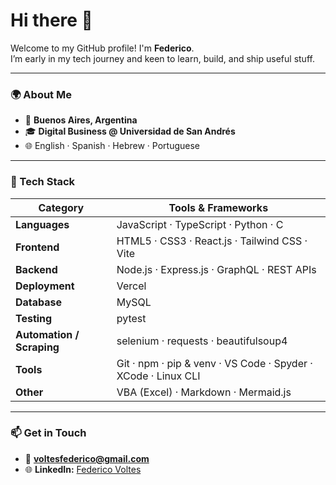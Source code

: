 # Hi there 👋

Welcome to my GitHub profile! I'm **Federico**.  
I’m early in my tech journey and keen to learn, build, and ship useful stuff.

---

### 🌍 About Me  
- 📍 **Buenos Aires, Argentina**  
- 🎓 **Digital Business @ Universidad de San Andrés**  
- 🌐 English · Spanish · Hebrew · Portuguese  

---

### 🧰 Tech Stack  

| Category | Tools & Frameworks |
| --- | --- |
| **Languages** | JavaScript · TypeScript · Python · C |
| **Frontend** | HTML5 · CSS3 · React.js · Tailwind CSS · Vite |
| **Backend** | Node.js · Express.js · GraphQL · REST APIs |
| **Deployment** | Vercel |
| **Database** | MySQL |
| **Testing** | pytest |
| **Automation / Scraping** | selenium · requests · beautifulsoup4 |
| **Tools** | Git · npm · pip & venv · VS Code · Spyder · XCode · Linux CLI |
| **Other** | VBA (Excel) · Markdown · Mermaid.js |

---

### 📫 Get in Touch  
- 📧 **voltesfederico@gmail.com**  
- 🌐 **LinkedIn:** [Federico Voltes](https://www.linkedin.com/in/federico-voltes/)
